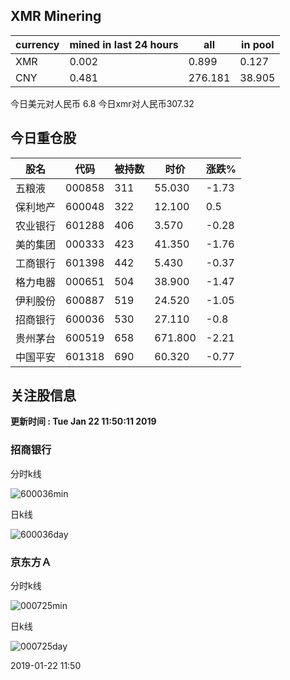 ## XMR Minering

|currency|mined in last 24 hours|all|in pool|
|---|---|---|---|
|XMR|0.002|0.899|0.127|
|CNY|0.481|276.181|38.905|

今日美元对人民币 6.8	今日xmr对人民币307.32


## 今日重仓股 

|股名|代码|被持数|时价|涨跌%|
|---|---|---|---|---|
|五粮液|000858|311|55.030|-1.73|
|保利地产|600048|322|12.100|0.5|
|农业银行|601288|406|3.570|-0.28|
|美的集团|000333|423|41.350|-1.76|
|工商银行|601398|442|5.430|-0.37|
|格力电器|000651|504|38.900|-1.47|
|伊利股份|600887|519|24.520|-1.05|
|招商银行|600036|530|27.110|-0.8|
|贵州茅台|600519|658|671.800|-2.21|
|中国平安|601318|690|60.320|-0.77|

## 关注股信息
**更新时间 : Tue Jan 22 11:50:11 2019**
### 招商银行 
分时k线

![600036min](http://image.sinajs.cn/newchart/min/n/sh600036.gif)

日k线

![600036day](http://image.sinajs.cn/newchart/daily/n/sh600036.gif)

### 京东方Ａ 
分时k线

![000725min](http://image.sinajs.cn/newchart/min/n/sz000725.gif)

日k线

![000725day](http://image.sinajs.cn/newchart/daily/n/sz000725.gif)

2019-01-22 11:50